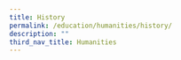 ```yaml
---
title: History
permalink: /education/humanities/history/
description: ""
third_nav_title: Humanities
---
```

